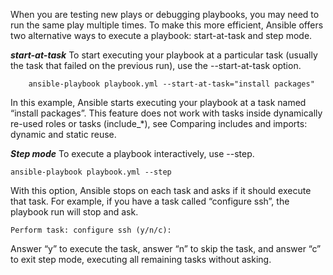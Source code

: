 <!--Executing playbooks for troubleshooting-->
When you are testing new plays or debugging playbooks, you may need to run the same play multiple times. 
To make this more efficient, Ansible offers two alternative ways to execute a playbook: start-at-task and step mode.

***start-at-task***
To start executing your playbook at a particular task (usually the task that failed on the previous run), use the --start-at-task option.

        ansible-playbook playbook.yml --start-at-task="install packages"

In this example, Ansible starts executing your playbook at a task named “install packages”. 
This feature does not work with tasks inside dynamically re-used roles or tasks (include_*), see Comparing includes and imports: dynamic and static reuse.

***Step mode***
To execute a playbook interactively, use --step.

    ansible-playbook playbook.yml --step

With this option, Ansible stops on each task and asks if it should execute that task. 
For example, if you have a task called “configure ssh”, the playbook run will stop and ask.

    Perform task: configure ssh (y/n/c):

Answer “y” to execute the task, answer “n” to skip the task, and answer “c” to exit step mode, executing all remaining tasks without asking.